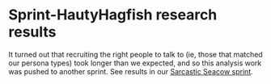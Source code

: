 # Sprint-HautyHagfish research results

It turned out that recruiting the right people to talk to (ie, those that matched our persona types) took longer than we expected, and so this analysis work was pushed to another sprint. See results in our [Sarcastic Seacow sprint](https://github.com/ONRR/research/blob/master/nrrd-research/08_sprint-sarcasticseacow/sprint-sarcasticseacow_results.md).
